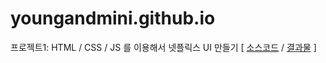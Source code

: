 # youngandmini.github.io


프로젝트1: HTML / CSS / JS 를 이용해서 넷플릭스 UI 만들기 [ [소스코드](https://github.com/youngandmini/Netflix_html_css) / [결과물](https://youngandmini.github.io/Netflix_html_css/) ]
